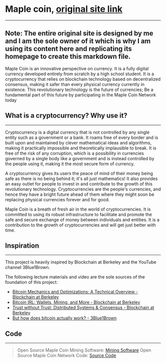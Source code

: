 # Maple coin, [original site link](https://maple-coin.com)
---
Note: The entire original site is designed by me and I am the sole owner of it which is why I am using its content here and replicating its homepage to create this markdown file.
---
Maple Coin is an innovative perspective on currency. It is a fully digital currency developed entirely from scratch by a high school student. It is a cryptocurrency that relies on blockchain technology based on decentralized consensus, making it safer than every physical currency currently in existence. This revolutionary technology is the future of currencies; Be a fundamental part of this future by participating in the Maple Coin Network today

## What is a cryptocurrency? Why use it?
---
Cryptocurrency is a digital currency that is not controlled by any single entity such as a government or a bank. It roams free of every border and is built upon and maintained by clever mathematical ideas and algorithms, making it practically impossible and theoretically implausible to break. It is free of the risk of any corruption, which is a possibility in currencies governed by a single body like a government and is instead controlled by the people using it, making it the most secure form of currency.

A cryptocurrency gives its users the peace of mind of their money being safe as there is no being behind it; it's all just mathematics! It also provides an easy outlet for people to invest in and contribute to the growth of this revolutionary technology. Cryptocurrencies are the people's currencies, and hence they have a bright future ahead of them where they might soon be replacing physical currencies forever and for good.

Maple Coin is a breath of fresh air in the world of cryptocurrencies. It is committed to using its robust infrastructure to facilitate and promote the safe and secure exchange of money between individuals and entities. It is a contribution to the growth of cryptocurrencies and will get just better with time.

## Inspiration
---
This project is heavily inspired by Blockchain at Berkeley and the YouTube channel 3Blue1Brown.

The following lecture materials and video are the sole sources of the foundation of this project:

* [Bitcoin Mechanics and Optimizations: A Technical Overview - Blockchain at Berkeley](https://blockchain.berkeley.edu/courses/spring-2020-fundamentals-decal/)
* [Bitcoin IRL: Wallets, Mining, and More - Blockchain at Berkeley](https://blockchain.berkeley.edu/courses/spring-2020-fundamentals-decal/)
* [Trust without Trust: Distributed Systems & Consensus - Blockchain at Berkeley](https://blockchain.berkeley.edu/courses/spring-2020-fundamentals-decal/)
* [But how does bitcoin actually work? - 3Blue1Brown](https://www.youtube.com/watch?v=bBC-nXj3Ng4&feature=youtu.be)

## Code
---

> Open Source Maple Coin Mining Software: [Mining Software](http://maple-coin.com/mining)
> Open Source Maple Coin Network Code: [Source Code](http://maple-coin.com/sourceCode)
